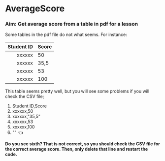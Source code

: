 # AverageScore
### Aim: Get average score from a table in pdf for a lesson

Some tables in the pdf file do not what seems. For instance:

Student ID | Score
------:|------
xxxxxx | 50
xxxxxx | 35,5
xxxxxx | 53
xxxxxx | 100

This table seems pretty well, but you will see some problems if you will check the CSV file;

1. Student ID,Score
2. xxxxxx,50
3. xxxxxx,"35,5"
4. xxxxxx,53
5. xxxxxx,100
6. "" 👈

**Do you see sixth? That is not correct, so you should check the CSV file for the correct average score. 
Then, only delete that line and restart the code.**
